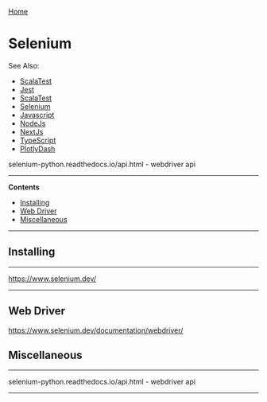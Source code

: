 [Home](Readme.md)
# Selenium

See Also:

  - [ScalaTest](ScalaTest.md)
  - [Jest](Jest.md)
  - [ScalaTest](ScalaTest.md)
  - [Selenium](Selenium.md)
  - [Javascript](Javascript.md)
  - [NodeJs](NodeJs.md)
  - [NextJs](NextJs.md)
  - [TypeScript](TypeScript.md)
  - [PlotlyDash](PlotlyDash.md)
 
selenium-python.readthedocs.io/api.html - webdriver api

---

**Contents**

- [Installing](Selenium.md#installing)
- [Web Driver](Selenium.md#web-driver)
- [Miscellaneous](Selenium.md#miscellaneous)

---

## Installing

---

https://www.selenium.dev/

---

## Web Driver

https://www.selenium.dev/documentation/webdriver/

## Miscellaneous

---

selenium-python.readthedocs.io/api.html - webdriver api

---
